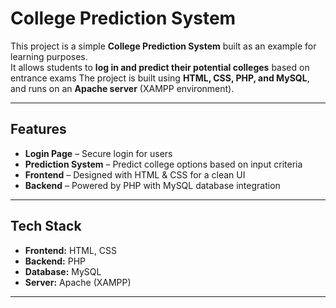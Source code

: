 # College Prediction System

This project is a simple **College Prediction System** built as an example for learning purposes.  
It allows students to **log in and predict their potential colleges** based on entrance exams
The project is built using **HTML, CSS, PHP, and MySQL**, and runs on an **Apache server** (XAMPP environment).

---

## Features
- **Login Page** – Secure login for users  
- **Prediction System** – Predict college options based on input criteria  
- **Frontend** – Designed with HTML & CSS for a clean UI  
- **Backend** – Powered by PHP with MySQL database integration  

---

## Tech Stack
- **Frontend:** HTML, CSS  
- **Backend:** PHP  
- **Database:** MySQL  
- **Server:** Apache (XAMPP)  

---
